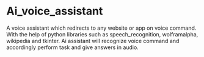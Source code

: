 # Ai_voice_assistant
A voice assistant which redirects to any website or app on voice command.
With the help of python libraries such as speech_recognition, wolframalpha, wikipedia and tkinter.
Ai assistant will recognize voice command and accordingly perform task and give answers in audio. 
